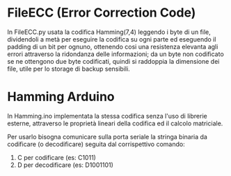 # FileECC (Error Correction Code)
In FileECC.py usata la codifica Hamming(7,4) leggendo i byte di un file, dividendoli a metà per eseguire la codifica su ogni parte ed eseguendo il padding di un bit per ognuno, ottenendo cosi una resistenza elevanta agli errori attraverso la ridondanza delle informazioni; da un byte non codificato se ne ottengono due byte codificati, quindi si raddoppia la dimensione dei file, utile per lo storage di backup sensibili.

# Hamming Arduino
In Hamming.ino implementata la stessa codifica senza l'uso di librerie esterne, attraverso le proprietà lineari della codifica ed il calcolo matriciale.


Per usarlo bisogna comunicare sulla porta seriale la stringa binaria da codificare (o decodificare) seguita dal corrispettivo comando:

1) C per codificare (es: C1011)
2) D per decodificare (es: D1001101)
